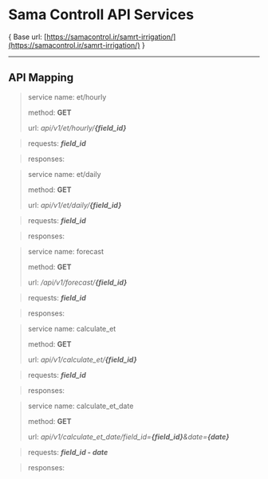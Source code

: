 # Sama Controll API Services
{ Base url: [https://samacontrol.ir/samrt-irrigation/](https://samacontrol.ir/samrt-irrigation/) }

---

## API Mapping

> service name: et/hourly
> 
> method: **GET**
> 
> url: *api/v1/et/hourly/**{field_id}***

> requests: ***field_id***

> responses: 

> service name: et/daily
> 
> method: **GET**
> 
> url: *api/v1/et/daily/**{field_id}***

> requests: ***field_id***

> responses: 

> service name: forecast
> 
> method: **GET**
> 
> url: */api/v1/forecast/**{field_id}***

> requests: ***field_id***

> responses: 

> service name: calculate_et
> 
> method: **GET**
> 
> url: *api/v1/calculate_et/**{field_id}***

> requests: ***field_id***

> responses: 

> service name: calculate_et_date
> 
> method: **GET**
> 
> url: *api/v1/calculate_et_date/field_id=**{field_id}**&date=**{date}***

> requests: ***field_id* - *date***

> responses: 


